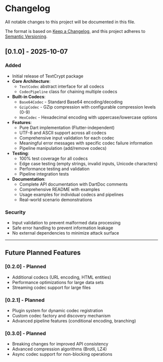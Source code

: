 # Changelog

All notable changes to this project will be documented in this file.

The format is based on [Keep a Changelog](https://keepachangelog.com/en/1.0.0/),
and this project adheres to [Semantic Versioning](https://semver.org/spec/v2.0.0.html).

## [0.1.0] - 2025-10-07

### Added
- Initial release of TextCrypt package
- **Core Architecture**:
  - `TextCodec` abstract interface for all codecs
  - `CodecPipeline` class for chaining multiple codecs
- **Built-in Codecs**:
  - `Base64Codec` - Standard Base64 encoding/decoding
  - `GzipCodec` - GZip compression with configurable compression levels (0-9)
  - `HexCodec` - Hexadecimal encoding with uppercase/lowercase options
- **Features**:
  - Pure Dart implementation (Flutter-independent)
  - UTF-8 and ASCII support across all codecs
  - Comprehensive input validation for each codec
  - Meaningful error messages with specific codec failure information
  - Pipeline manipulation (add/remove codecs)
- **Testing**:
  - 100% test coverage for all codecs
  - Edge case testing (empty strings, invalid inputs, Unicode characters)
  - Performance testing and validation
  - Pipeline integration tests
- **Documentation**:
  - Complete API documentation with DartDoc comments
  - Comprehensive README with examples
  - Usage examples for individual codecs and pipelines
  - Real-world scenario demonstrations

### Security
- Input validation to prevent malformed data processing
- Safe error handling to prevent information leakage
- No external dependencies to minimize attack surface

---

## Future Planned Features

### [0.2.0] - Planned
- Additional codecs (URL encoding, HTML entities)
- Performance optimizations for large data sets
- Streaming codec support for large files

### [0.2.1] - Planned  
- Plugin system for dynamic codec registration
- Custom codec factory and discovery mechanism
- Advanced pipeline features (conditional encoding, branching)

### [0.3.0] - Planned
- Breaking changes for improved API consistency
- Advanced compression algorithms (Brotli, LZ4)
- Async codec support for non-blocking operations